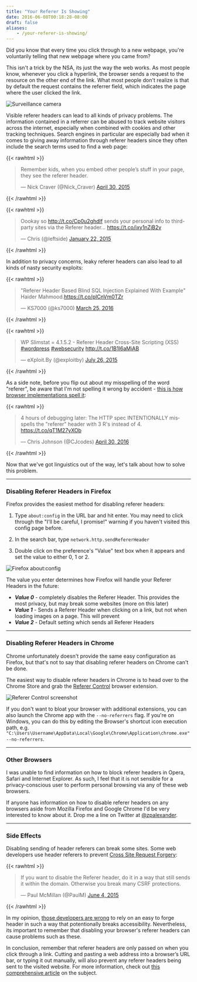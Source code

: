 ```yaml
---
title: "Your Referer Is Showing"
date: 2016-06-08T00:18:28-08:00
draft: false
aliases:
    - /your-referer-is-showing/
---
```


Did you know that every time you click through to a new webpage, you're voluntarily telling that new webpage where you came from?

This isn't a trick by the NSA, its just the way the web works. As most people know, whenever you click a hyperlink, the browser sends a request to the resource on the other end of the link. What most people don't realize is that by default the request contains the referrer field, which indicates the page where the user clicked the link.

![Surveillance camera](/images/your-referer-is-showing/surveillance.jpg)

Visible referer headers can lead to all kinds of privacy problems. The information contained in a referrer can be abused to track website visitors across the internet, especially when combined with cookies and other tracking techniques. Search engines in particular are especially bad when it comes to giving away information through referer headers since they often include the search terms used to find a web page:

{{< rawhtml >}}
<blockquote class="twitter-tweet" data-lang="en"><p lang="en" dir="ltr">Remember kids, when you embed other people’s stuff in your page, they see the referer header.</p>&mdash; Nick Craver (@Nick_Craver) <a href="https://twitter.com/Nick_Craver/status/593724330338611201">April 30, 2015</a></blockquote>
<script async src="//platform.twitter.com/widgets.js" charset="utf-8"></script>
{{< /rawhtml >}}

{{< rawhtml >}}
<blockquote class="twitter-tweet" data-lang="en"><p lang="en" dir="ltr">Oookay so <a href="http://t.co/Cp0u2ghdIf">http://t.co/Cp0u2ghdIf</a> sends your personal info to third-party sites via the Referer header... <a href="https://t.co/ixy1nZjB2v">https://t.co/ixy1nZjB2v</a></p>&mdash; Chris (@leftside) <a href="https://twitter.com/leftside/status/558072479798013952">January 22, 2015</a></blockquote>
<script async src="//platform.twitter.com/widgets.js" charset="utf-8"></script>
{{< /rawhtml >}}

In addition to privacy concerns, leaky referer headers can also lead to all kinds of nasty security exploits:

{{< rawhtml >}}
<blockquote class="twitter-tweet" data-lang="en"><p lang="en" dir="ltr">&quot;Referer Header Based Blind SQL Injection Explained With Example&quot;<br>Haider Mahmood.<a href="https://t.co/pICnVm0TZr">https://t.co/pICnVm0TZr</a></p>&mdash; KS7000 (@ks7000) <a href="https://twitter.com/ks7000/status/713154427088011264">March 25, 2016</a></blockquote>
<script async src="//platform.twitter.com/widgets.js" charset="utf-8"></script>
{{< /rawhtml >}}

{{< rawhtml >}}
<blockquote class="twitter-tweet" data-lang="en"><p lang="en" dir="ltr">WP Slimstat = 4.1.5.2 - Referer Header Cross-Site Scripting (XSS) <a href="https://twitter.com/hashtag/wordpress?src=hash">#wordpress</a> <a href="https://twitter.com/hashtag/websecurity?src=hash">#websecurity</a> <a href="http://t.co/1B1I6aMiAB">http://t.co/1B1I6aMiAB</a></p>&mdash; eXploit.By (@exploitby) <a href="https://twitter.com/exploitby/status/625410275303231489">July 26, 2015</a></blockquote>
<script async src="//platform.twitter.com/widgets.js" charset="utf-8"></script>
{{< /rawhtml >}}

As a side note, before you flip out about my misspelling of the word "referer", be aware that I'm not spelling it wrong by accident - [this is how browser implementations spell it](https://en.wikipedia.org/wiki/HTTP_referer):

{{< rawhtml >}}
<blockquote class="twitter-tweet" data-lang="en"><p lang="en" dir="ltr">4 hours of debugging later: The HTTP spec INTENTIONALLY misspells the &quot;referer&quot; header with 3 R&#39;s instead of 4.  <a href="https://t.co/qT1M27yXOb">https://t.co/qT1M27yXOb</a></p>&mdash; Chris Johnson (@CJcodes) <a href="https://twitter.com/CJcodes/status/726553497739599872">April 30, 2016</a></blockquote>
<script async src="//platform.twitter.com/widgets.js" charset="utf-8"></script>
{{< /rawhtml >}}

Now that we've got linguistics out of the way, let's talk about how to solve this problem.

---

### Disabling Referer Headers in Firefox

Firefox provides the easiest method for disabling referer headers:

1. Type `about:config` in the URL bar and hit enter. You may need to click through the "I'll be careful, I promise!" warning if you haven't visited this config page before.

2. In the search bar, type `network.http.sendRefererHeader`

3. Double click on the preference's "Value" text box when it appears and set the value to either 0, 1 or 2.

![Firefox about:config](/images/your-referer-is-showing/firefox-about-config.png)

The value you enter determines how Firefox will handle your Referer Headers in the future:

- ***Value 0*** - completely disables the Referer Header. This provides the most privacy, but may break some websites (more on this later)
- ***Value 1*** - Sends a Referer Header when clicking on a link, but not when loading images on a page. This will prevent
- ***Value 2*** - Default setting which sends all Referer Headers


---

### Disabling Referer Headers in Chrome

Chrome unfortunately doesn't provide the same easy configuration as Firefox, but that's not to say that disabling referer headers on Chrome can't be done.

The easiest way to disable referer headers in Chrome is to head over to the Chrome Store and grab the [Referer Control](https://chrome.google.com/webstore/detail/referer-control/hnkcfpcejkafcihlgbojoidoihckciin) browser extension.

![Referer Control screenshot](/images/your-referer-is-showing/referercontrol.png)

If you don't want to bloat your browser with additional extensions, you can also launch the Chrome app with the `--no-referrers` flag. If you're on Windows, you can do this by editing the Browser's shortcut icon execution path, e.g. `"C:\Users\Username\AppData\Local\Google\Chrome\Application\chrome.exe" --no-referrers`.

---

### Other Browsers

I was unable to find information on how to block referer headers in Opera, Safari and Internet Explorer. As such, I feel that it is not sensible for a privacy-conscious user to perform personal browsing via any of these web browsers.

If anyone has information on how to disable referer headers on any browsers aside from Mozilla Firefox and Google Chrome I'd be very interested to know about it. Drop me a line on Twitter at [@zpalexander](https://twitter.com/zpalexander).

---

### Side Effects

Disabling sending of header referers can break some sites. Some web developers use header referers to prevent [Cross Site Request Forgery](https://en.wikipedia.org/wiki/Cross-site_request_forgery):

{{< rawhtml >}}
<blockquote class="twitter-tweet" data-lang="en"><p lang="en" dir="ltr">If you want to disable the Referer header, do it in a way that still sends it within the domain. Otherwise you break many CSRF protections.</p>&mdash; Paul McMillan (@PaulM) <a href="https://twitter.com/PaulM/status/606573592076091392">June 4, 2015</a></blockquote>
<script async src="//platform.twitter.com/widgets.js" charset="utf-8"></script>
{{< /rawhtml >}}

In my opinion, [those developers are wrong](https://gispunt.wordpress.com/2012/01/10/why-using-referer-header-as-a-security-mechanism-is-a-bad-idea/) to rely on an easy to forge header in such a way that potentionally breaks accessibility. Nevertheless, its important to remember that disabling your browser's referer headers can cause problems such as these.

In conclusion, remember that referer headers are only passed on when you click through a link. Cutting and pasting a web address into a browser’s URL bar, or typing it out manually, will also prevent any referer headers being sent to the visited website. For more information, check out [this comprehensive article](https://blog.fastmail.com/2016/06/20/everything-you-could-ever-want-to-know-and-more-about-controlling-the-referer-header/) on the subject.
